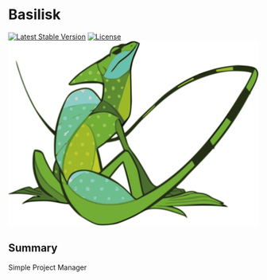 # Basilisk #
[![Latest Stable Version](https://poser.pugx.org/rantes/basilisk/v/stable)](https://packagist.org/packages/rantes/basilisk)
[![License](https://poser.pugx.org/rantes/basilisk/license)](https://packagist.org/packages/rantes/basilisk)
![DumboPHP](app/webroot/images/basilisk.svg "Basilisk")
## Summary ##
Simple Project Manager
